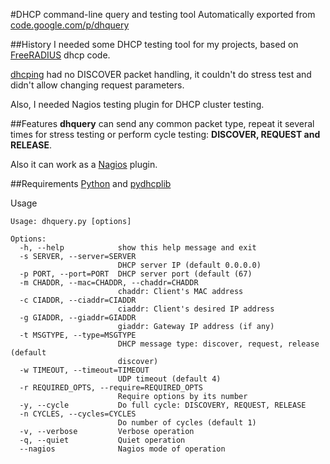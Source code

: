 #DHCP command-line query and testing tool 
Automatically exported from [code.google.com/p/dhquery](http://code.google.com/p/dhquery)

##History
I needed some DHCP testing tool for my projects, based on [FreeRADIUS](http://freeradius.org/) dhcp code.

[dhcping](http://c3rb3r.openwall.net/dhcping/) had no DISCOVER packet handling, it couldn't do stress test and didn't allow changing request parameters.

Also, I needed Nagios testing plugin for DHCP cluster testing.

##Features
**dhquery** can send any common packet type, repeat it several times for stress testing or perform cycle testing: **DISCOVER, REQUEST and RELEASE**.

Also it can work as a [Nagios](http://www.nagios.org) plugin.

##Requirements
[Python](http://python.org/) and [pydhcplib](http://pydhcplib.tuxfamily.org/pmwiki/)

Usage

    Usage: dhquery.py [options]
    
    Options:
      -h, --help            show this help message and exit
      -s SERVER, --server=SERVER
                            DHCP server IP (default 0.0.0.0)
      -p PORT, --port=PORT  DHCP server port (default (67)
      -m CHADDR, --mac=CHADDR, --chaddr=CHADDR
                            chaddr: Client's MAC address
      -c CIADDR, --ciaddr=CIADDR
                            ciaddr: Client's desired IP address
      -g GIADDR, --giaddr=GIADDR
                            giaddr: Gateway IP address (if any)
      -t MSGTYPE, --type=MSGTYPE
                            DHCP message type: discover, request, release (default
                            discover)
      -w TIMEOUT, --timeout=TIMEOUT
                            UDP timeout (default 4)
      -r REQUIRED_OPTS, --require=REQUIRED_OPTS
                            Require options by its number
      -y, --cycle           Do full cycle: DISCOVERY, REQUEST, RELEASE
      -n CYCLES, --cycles=CYCLES
                            Do number of cycles (default 1)
      -v, --verbose         Verbose operation
      -q, --quiet           Quiet operation
      --nagios              Nagios mode of operation
